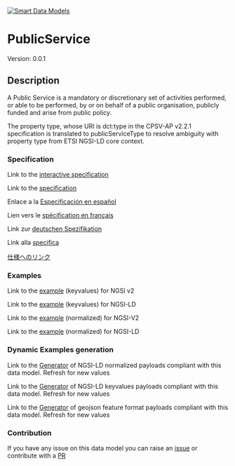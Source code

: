 [![Smart Data Models](https://smartdatamodels.org/wp-content/uploads/2022/01/SmartDataModels_logo.png "Logo")](https://smartdatamodels.org)
# PublicService
Version: 0.0.1

## Description 

A Public Service is a mandatory or discretionary set of activities performed, or able to be performed, by or on behalf of a public organisation, publicly funded and arise from public policy.

The property type, whose URI is dct:type in the CPSV-AP v2.2.1 specification is translated to publicServiceType to resolve ambiguity with property type from ETSI NGSI-LD core context.
### Specification

Link to the [interactive specification](https://swagger.lab.fiware.org/?url=https://smart-data-models.github.io/dataModel.CPSV-AP/PublicService/swagger.yaml)

Link to the [specification](https://github.com/smart-data-models/dataModel.CPSV-AP/blob/master/PublicService/doc/spec.md)

Enlace a la [Especificación en español](https://github.com/smart-data-models/dataModel.CPSV-AP/blob/master/PublicService/doc/spec_ES.md)

Lien vers le [spécification en français](https://github.com/smart-data-models/dataModel.CPSV-AP/blob/master/PublicService/doc/spec_FR.md)

Link zur [deutschen Spezifikation](https://github.com/smart-data-models/dataModel.CPSV-AP/blob/master/PublicService/doc/spec_DE.md)

Link alla [specifica](https://github.com/smart-data-models/dataModel.CPSV-AP/blob/master/PublicService/doc/spec_IT.md)

[仕様へのリンク](https://github.com/smart-data-models/dataModel.CPSV-AP/blob/master/PublicService/doc/spec_JA.md)
### Examples

Link to the [example](https://smart-data-models.github.io/dataModel.CPSV-AP/PublicService/examples/example.json) (keyvalues) for NGSI v2

Link to the [example](https://smart-data-models.github.io/dataModel.CPSV-AP/PublicService/examples/example.jsonld) (keyvalues) for NGSI-LD

Link to the [example](https://smart-data-models.github.io/dataModel.CPSV-AP/PublicService/examples/example-normalized.json) (normalized) for NGSI-V2

Link to the [example](https://smart-data-models.github.io/dataModel.CPSV-AP/PublicService/examples/example-normalized.jsonld) (normalized) for NGSI-LD
### Dynamic Examples generation

Link to the [Generator](https://smartdatamodels.org/extra/ngsi-ld_generator.php?schemaUrl=https://raw.githubusercontent.com/smart-data-models/dataModel.CPSV-AP/master/PublicService/schema.json&email=info@smartdatamodels.org) of NGSI-LD normalized payloads compliant with this data model. Refresh for new values

Link to the [Generator](https://smartdatamodels.org/extra/ngsi-ld_generator_keyvalues.php?schemaUrl=https://raw.githubusercontent.com/smart-data-models/dataModel.CPSV-AP/master/PublicService/schema.json&email=info@smartdatamodels.org) of NGSI-LD keyvalues payloads compliant with this data model. Refresh for new values

Link to the [Generator](https://smartdatamodels.org/extra/geojson_features_generator.php?schemaUrl=https://raw.githubusercontent.com/smart-data-models/dataModel.CPSV-AP/master/PublicService/schema.json&email=info@smartdatamodels.org) of geojson feature format payloads compliant with this data model. Refresh for new values
### Contribution

 If you have any issue on this data model you can raise an [issue](https://github.com/smart-data-models/dataModel.CPSV-AP/issues)  or contribute with a [PR](https://github.com/smart-data-models/dataModel.CPSV-AP/pulls)
